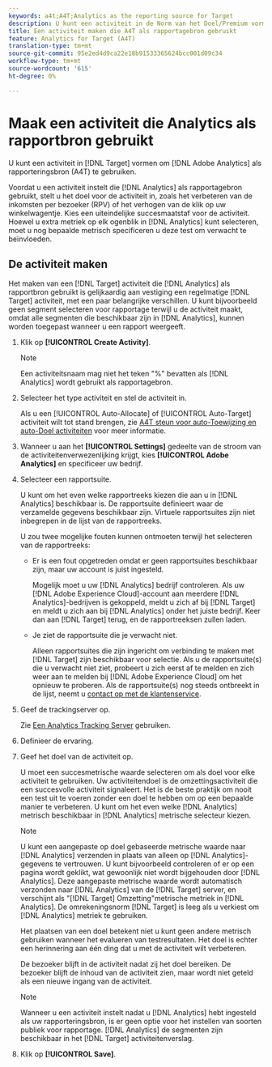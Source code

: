 ```yaml
---
keywords: a4t;A4T;Analytics as the reporting source for Target
description: U kunt een activiteit in de Norm van het Doel/Premium vormen om Adobe Analytics als rapporteringsbron (A4T) te gebruiken.
title: Een activiteit maken die A4T als rapportagebron gebruikt
feature: Analytics for Target (A4T)
translation-type: tm+mt
source-git-commit: 95e2ed4d9ca22e18b91533365624bcc001d09c34
workflow-type: tm+mt
source-wordcount: '615'
ht-degree: 0%

---
```



# Maak een activiteit die Analytics als rapportbron gebruikt

U kunt een activiteit in [!DNL Target] vormen om [!DNL Adobe Analytics] als rapporteringsbron (A4T) te gebruiken.

Voordat u een activiteit instelt die [!DNL Analytics] als rapportagebron gebruikt, stelt u het doel voor de activiteit in, zoals het verbeteren van de inkomsten per bezoeker (RPV) of het verhogen van de klik op uw winkelwagentje. Kies een uiteindelijke succesmaatstaf voor de activiteit. Hoewel u extra metriek op elk ogenblik in [!DNL Analytics] kunt selecteren, moet u nog bepaalde metrisch specificeren u deze test om verwacht te beïnvloeden.

## De activiteit maken

Het maken van een [!DNL Target] activiteit die [!DNL Analytics] als rapportbron gebruikt is gelijkaardig aan vestiging een regelmatige [!DNL Target] activiteit, met een paar belangrijke verschillen. U kunt bijvoorbeeld geen segment selecteren voor rapportage terwijl u de activiteit maakt, omdat alle segmenten die beschikbaar zijn in [!DNL Analytics], kunnen worden toegepast wanneer u een rapport weergeeft.

1. Klik op **[!UICONTROL Create Activity]**.

   >[!NOTE]
   >
   >Een activiteitsnaam mag niet het teken &quot;%&quot; bevatten als [!DNL Analytics] wordt gebruikt als rapportagebron.

1. Selecteer het type activiteit en stel de activiteit in.

   Als u een [!UICONTROL Auto-Allocate] of [!UICONTROL Auto-Target] activiteit wilt tot stand brengen, zie [A4T steun voor auto-Toewijzing en auto-Doel activiteiten](/help/c-integrating-target-with-mac/a4t/a4t-at-aa.md) voor meer informatie.

1. Wanneer u aan het **[!UICONTROL Settings]** gedeelte van de stroom van de activiteitenverwezenlijking krijgt, kies **[!UICONTROL Adobe Analytics]** en specificeer uw bedrijf.
1. Selecteer een rapportsuite.

   U kunt om het even welke rapportreeks kiezen die aan u in [!DNL Analytics] beschikbaar is. De rapportsuite definieert waar de verzamelde gegevens beschikbaar zijn. Virtuele rapportsuites zijn niet inbegrepen in de lijst van de rapportreeks.

   U zou twee mogelijke fouten kunnen ontmoeten terwijl het selecteren van de rapportreeks:

   * Er is een fout opgetreden omdat er geen rapportsuites beschikbaar zijn, maar uw account is juist ingesteld.

      Mogelijk moet u uw [!DNL Analytics] bedrijf controleren. Als uw [!DNL Adobe Experience Cloud]-account aan meerdere [!DNL Analytics]-bedrijven is gekoppeld, meldt u zich af bij [!DNL Target] en meldt u zich aan bij [!DNL Analytics] onder het juiste bedrijf. Keer dan aan [!DNL Target] terug, en de rapportreeksen zullen laden.

   * Je ziet de rapportsuite die je verwacht niet.

      Alleen rapportsuites die zijn ingericht om verbinding te maken met [!DNL Target] zijn beschikbaar voor selectie. Als u de rapportsuite(s) die u verwacht niet ziet, probeert u zich eerst af te melden en zich weer aan te melden bij [!DNL Adobe Experience Cloud] om het opnieuw te proberen.
   Als de rapportsuite(s) nog steeds ontbreekt in de lijst, neemt u [contact op met de klantenservice](/help/cmp-resources-and-contact-information.md#reference_ACA3391A00EF467B87930A450050077C).

1. Geef de trackingserver op.

   Zie [Een Analytics Tracking Server](/help/c-integrating-target-with-mac/a4t/analytics-tracking-server.md#task_72077BA7E93C4A65A715A18F32228823) gebruiken.

1. Definieer de ervaring.
1. Geef het doel van de activiteit op.

   U moet een succesmetrische waarde selecteren om als doel voor elke activiteit te gebruiken. Uw activiteitendoel is de omzettingsactiviteit die een succesvolle activiteit signaleert. Het is de beste praktijk om nooit een test uit te voeren zonder een doel te hebben om op een bepaalde manier te verbeteren. U kunt om het even welke [!DNL Analytics] metrisch beschikbaar in [!DNL Analytics] metrische selecteur kiezen.

   >[!NOTE]
   >
   >U kunt een aangepaste op doel gebaseerde metrische waarde naar [!DNL Analytics] verzenden in plaats van alleen op [!DNL Analytics]-gegevens te vertrouwen. U kunt bijvoorbeeld controleren of er op een pagina wordt geklikt, wat gewoonlijk niet wordt bijgehouden door [!DNL Analytics]. Deze aangepaste metrische waarde wordt automatisch verzonden naar [!DNL Analytics] van de [!DNL Target] server, en verschijnt als &quot;[!DNL Target] Omzetting&quot;metrische metriek in [!DNL Analytics]. De omrekeningsnorm [!DNL Target] is leeg als u verkiest om [!DNL Analytics] metriek te gebruiken.

   Het plaatsen van een doel betekent niet u kunt geen andere metrisch gebruiken wanneer het evalueren van testresultaten. Het doel is echter een herinnering aan één ding dat u met de activiteit wilt verbeteren.

   De bezoeker blijft in de activiteit nadat zij het doel bereiken. De bezoeker blijft de inhoud van de activiteit zien, maar wordt niet geteld als een nieuwe ingang van de activiteit.

   >[!NOTE]
   >
   >Wanneer u een activiteit instelt nadat u [!DNL Analytics] hebt ingesteld als uw rapporteringsbron, is er geen optie voor het instellen van soorten publiek voor rapportage. [!DNL Analytics] de segmenten zijn beschikbaar in het  [!DNL Target] activiteitenverslag.

1. Klik op **[!UICONTROL Save]**.

